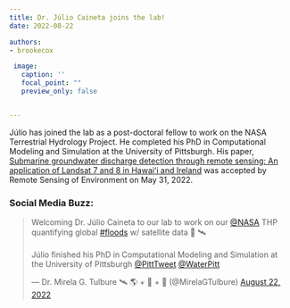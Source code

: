 ```yaml
---
title: Dr. Júlio Caineta joins the lab!
date: 2022-08-22

authors:
- brookecox

 image:
   caption: ''
   focal_point: ""
   preview_only: false


---
```


Júlio has joined the lab as a post-doctoral fellow to work on the NASA Terrestrial Hydrology Project. He completed his PhD in Computational Modeling and Simulation at the University of Pittsburgh. His paper, <a href = "https://www.sciencedirect.com/science/article/pii/S0034425722002231"> Submarine groundwater discharge detection through remote sensing: An application of Landsat 7 and 8 in Hawaiʻi and Ireland</a> was accepted by Remote Sensing of Environment on May 31, 2022. 

### Social Media Buzz:

<blockquote class="twitter-tweet"><p lang="en" dir="ltr">Welcoming Dr. Júlio Caineta to our lab to work on our <a href="https://twitter.com/NASA?ref_src=twsrc%5Etfw">@NASA</a> THP quantifying global <a href="https://twitter.com/hashtag/floods?src=hash&amp;ref_src=twsrc%5Etfw">#floods</a> w/ satellite data 🌊 🛰<br><br>Júlio finished his PhD in Computational Modeling and Simulation at the University of Pittsburgh <a href="https://twitter.com/PittTweet?ref_src=twsrc%5Etfw">@PittTweet</a> <a href="https://twitter.com/WaterPitt?ref_src=twsrc%5Etfw">@WaterPitt</a></p>&mdash; Dr. Mirela G. Tulbure 🛰 🌎 + 🐍 + 🌊 (@MirelaGTulbure) <a href="https://twitter.com/MirelaGTulbure/status/1561680140505157632?ref_src=twsrc%5Etfw">August 22, 2022</a></blockquote> <script async src="https://platform.twitter.com/widgets.js" charset="utf-8"></script>

